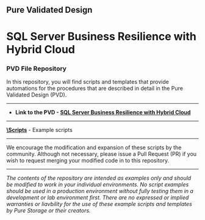 ## Pure Validated Design
# SQL Server Business Resilience with Hybrid Cloud

### PVD File Repository
In this repository, you will find scripts and templates that provide automations for the procedures that are described in detail in the Pure Validated Design (PVD).
<!-- wp:separator -->
<hr class="wp-block-separator"/>
<!-- /wp:separator -->

* **Link to the PVD - [SQL Server Business Resilience with Hybrid Cloud](https://www.purestorage.com/)**

<!-- wp:separator -->
<hr class="wp-block-separator"/>
<!-- /wp:separator -->

[**\Scripts**](https://github.com/PureStorage-OpenConnect/SQL-PVD/tree/main/scripts) - Example scripts

<!-- wp:separator -->
<hr class="wp-block-separator"/>
<!-- /wp:separator -->

We encourage the modification and expansion of these scripts by the community. Although not necessary, please issue a Pull Request (PR) if you wish to request merging your modified code in to this repository.

<!-- wp:separator -->
<hr class="wp-block-separator"/>
<!-- /wp:separator -->

_The contents of the repository are intended as examples only and should be modified to work in your individual environments. No script examples should be used in a production environment without fully testing them in a development or lab environment first. There are no expressed or implied warranties or liavbility for the use of these example scripts and templates by Pure Storage or their creators._
